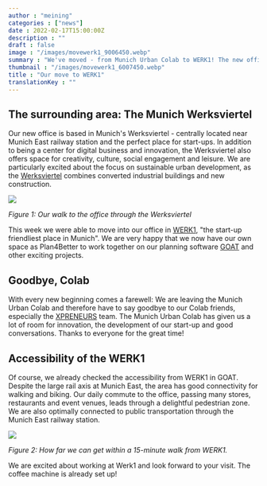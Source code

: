 ```yaml
---
author : "meining"
categories : ["news"]
date : 2022-02-17T15:00:00Z
description : ""
draft : false
image : "/images/movewerk1_9006450.webp"
summary : "We've moved - from Munich Urban Colab to WERK1! The new office is located in Munich's Werksviertel: There, we have great accessibility to public transport and numerous lunch options. "
thumbnail : "/images/movewerk1_6007450.webp"
title : "Our move to WERK1"
translationKey : ""
---
```

## The surrounding area: The Munich Werksviertel

Our new office is based in Munich's Werksviertel - centrally located near Munich East railway station and the perfect place for start-ups. In addition to being a center for digital business and innovation, the Werksviertel also offers space for creativity, culture, social engagement and leisure. We are particularly excited about the focus on sustainable urban development, as the [Werksviertel](https://werksviertel-mitte.de/ "Werksviertel ") combines converted industrial buildings and new construction.

![](/images/movewerk1-fusszone_76851024.webp)

_Figure 1: Our walk to the office through the Werksviertel_

This week we were able to move into our office in [WERK1](https://www.werk1.com/coworking-muenchen-werk1/ "WERK1"), "the start-up friendliest place in Munich". We are very happy that we now have our own space as Plan4Better to work together on our planning software [GOAT](/what-is-goat/ "What is GOAT?") and other exciting projects.

## Goodbye, Colab

With every new beginning comes a farewell: We are leaving the Munich Urban Colab and therefore have to say goodbye to our Colab friends, especially the [XPRENEURS](/posts/2021-11-10-xpreneurs-incubator/ "Our participation at XPRENEURS Incubator") team. The Munich Urban Colab has given us a lot of room for innovation, the development of our start-up and good conversations. Thanks to everyone for the great time!

## Accessibility of the WERK1

Of course, we already checked the accessibility from WERK1 in GOAT. Despite the large rail axis at Munich East, the area has good connectivity for walking and biking. Our daily commute to the office, passing many stores, restaurants and event venues, leads through a delightful pedestrian zone. We are also optimally connected to public transportation through the Munich East railway station.

![](/images/movewerk1_15minmap.webp)

_Figure 2: How far we can get within a 15-minute walk from WERK1._

We are excited about working at Werk1 and look forward to your visit. The coffee machine is already set up!